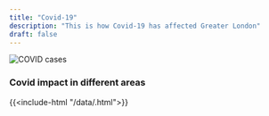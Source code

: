 ```yaml
---
title: "Covid-19"
description: "This is how Covid-19 has affected Greater London"
draft: false
---
```


![COVID cases](/images/totalcases.png)
### Covid impact in different areas
{{<include-html "/data/.html">}}
